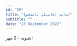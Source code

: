 ```yaml
---
id: "59"
title: "اسامه (فامیلی نامشخص)"
subtitle: ""
date: "23 September 2022"
---
```


اشنویه - 2 مهر 
